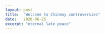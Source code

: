 ```yaml
---
layout: post
title:  "Welcome to Chinmoy controversies"
date:   2020-06-25
excerpt: "eternal late peace"
---
```

